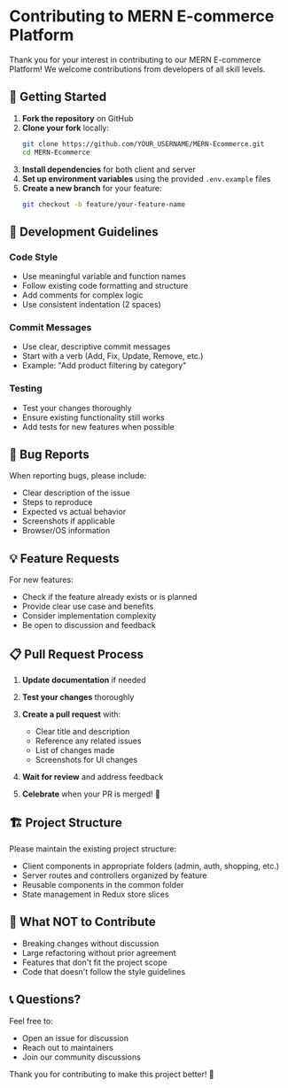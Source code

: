# Contributing to MERN E-commerce Platform

Thank you for your interest in contributing to our MERN E-commerce Platform! We welcome contributions from developers of all skill levels.

## 🚀 Getting Started

1. **Fork the repository** on GitHub
2. **Clone your fork** locally:
   ```bash
   git clone https://github.com/YOUR_USERNAME/MERN-Ecommerce.git
   cd MERN-Ecommerce
   ```
3. **Install dependencies** for both client and server
4. **Set up environment variables** using the provided `.env.example` files
5. **Create a new branch** for your feature:
   ```bash
   git checkout -b feature/your-feature-name
   ```

## 📝 Development Guidelines

### Code Style
- Use meaningful variable and function names
- Follow existing code formatting and structure
- Add comments for complex logic
- Use consistent indentation (2 spaces)

### Commit Messages
- Use clear, descriptive commit messages
- Start with a verb (Add, Fix, Update, Remove, etc.)
- Example: "Add product filtering by category"

### Testing
- Test your changes thoroughly
- Ensure existing functionality still works
- Add tests for new features when possible

## 🐛 Bug Reports

When reporting bugs, please include:
- Clear description of the issue
- Steps to reproduce
- Expected vs actual behavior
- Screenshots if applicable
- Browser/OS information

## 💡 Feature Requests

For new features:
- Check if the feature already exists or is planned
- Provide clear use case and benefits
- Consider implementation complexity
- Be open to discussion and feedback

## 📋 Pull Request Process

1. **Update documentation** if needed
2. **Test your changes** thoroughly
3. **Create a pull request** with:
   - Clear title and description
   - Reference any related issues
   - List of changes made
   - Screenshots for UI changes

4. **Wait for review** and address feedback
5. **Celebrate** when your PR is merged! 🎉

## 🏗️ Project Structure

Please maintain the existing project structure:
- Client components in appropriate folders (admin, auth, shopping, etc.)
- Server routes and controllers organized by feature
- Reusable components in the common folder
- State management in Redux store slices

## 🚫 What NOT to Contribute

- Breaking changes without discussion
- Large refactoring without prior agreement
- Features that don't fit the project scope
- Code that doesn't follow the style guidelines

## 📞 Questions?

Feel free to:
- Open an issue for discussion
- Reach out to maintainers
- Join our community discussions

Thank you for contributing to make this project better! 🙏